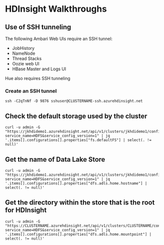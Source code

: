 # HDInsight Walkthroughs

## Use of SSH tunneling

The following Ambari Web UIs require an SSH tunnel:
- JobHistory
- NameNode
- Thread Stacks
- Oozie web UI
- HBase Master and Logs UI

Hue also requires SSH tunneling

### Create an SSH tunnel
```
ssh -C2qTnNf -D 9876 sshuser@CLUSTERNAME-ssh.azurehdinsight.net
```

## Check the default storage used by the cluster
```
curl -u admin -G "https://jkhdidemo1.azurehdinsight.net/api/v1/clusters/jkhdidemo1/configurations/service_config_versions?service_name=HDFS&service_config_version=1" | jq '.items[].configurations[].properties["fs.defaultFS"] | select(. != null)'
```

## Get the name of Data Lake Store
```
curl -u admin -G "https://jkhdidemo1.azurehdinsight.net/api/v1/clusters/jkhdidemo1/configurations/service_config_versions?service_name=HDFS&service_config_version=1" | jq '.items[].configurations[].properties["dfs.adls.home.hostname"] | select(. != null)'
```

## Get the directory within the store that is the root for HDInsight
```
curl -u admin -G "https://CLUSTERNAME.azurehdinsight.net/api/v1/clusters/CLUSTERNAME/configurations/service_config_versions?service_name=HDFS&service_config_version=1" | jq '.items[].configurations[].properties["dfs.adls.home.mountpoint"] | select(. != null)'
```
